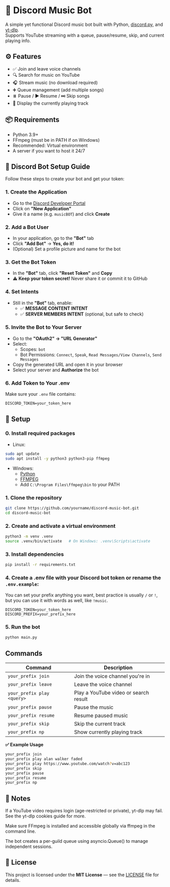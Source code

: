 # 🎵 Discord Music Bot

A simple yet functional Discord music bot built with Python, [discord.py](https://discordpy.readthedocs.io/), and [yt-dlp](https://github.com/yt-dlp/yt-dlp).  
Supports YouTube streaming with a queue, pause/resume, skip, and current playing info.

## ⚙️ Features

- ✅ Join and leave voice channels
- 🔍 Search for music on YouTube
- 🎧 Stream music (no download required)
- ➕ Queue management (add multiple songs)
- ⏸️ Pause / ▶️ Resume / ⏭️ Skip songs
- 📝 Display the currently playing track

## 📦 Requirements

- Python 3.9+
- FFmpeg (must be in PATH if on Windows)
- Recommended: Virtual environment
- A server if you want to host it 24/7

## 🤖 Discord Bot Setup Guide

Follow these steps to create your bot and get your token:

### 1. Create the Application

- Go to the [Discord Developer Portal](https://discord.com/developers/applications)
- Click on **"New Application"**
- Give it a name (e.g. `musicBOT`) and click **Create**

### 2. Add a Bot User

- In your application, go to the **"Bot"** tab
- Click **"Add Bot"** → **Yes, do it!**
- (Optional) Set a profile picture and name for the bot

### 3. Get the Bot Token

- In the **"Bot"** tab, click **"Reset Token"** and **Copy**
- ⚠️ **Keep your token secret!** Never share it or commit it to GitHub

### 4. Set Intents

- Still in the **"Bot"** tab, enable:
  - ✅ **MESSAGE CONTENT INTENT**
  - ✅ **SERVER MEMBERS INTENT** (optional, but safe to check)

### 5. Invite the Bot to Your Server

- Go to the **"OAuth2" → "URL Generator"**
- Select:
  - Scopes: `bot`
  - Bot Permissions: `Connect`, `Speak`, `Read Messages/View Channels`, `Send Messages`
- Copy the generated URL and open it in your browser
- Select your server and **Authorize** the bot

### 6. Add Token to Your .env

Make sure your `.env` file contains:

```env
DISCORD_TOKEN=your_token_here
```

## 🧪 Setup

### 0. **Install required packages**

- Linux:

```bash
sudo apt update
sudo apt install -y python3 python3-pip ffmpeg
```

- Windows:
  - [Python](https://www.python.org/)
  - [FFMPEG](https://github.com/BtbN/FFmpeg-Builds/releases)
  - Add `C:\Program Files\ffmpeg\bin` to your PATH

### 1. **Clone the repository**

```bash
git clone https://github.com/yourname/discord-music-bot.git
cd discord-music-bot
```

### 2. **Create and activate a virtual environment**

```bash
python3 -m venv .venv
source .venv/bin/activate   # On Windows: .venv\Scripts\activate
```

### 3. **Install dependencies**

```bash
pip install -r requirements.txt
```

### 4. **Create a .env file** with your Discord bot token or rename the `.env.example`:

You can set your prefix anything you want, best practice is usually `/` or `!`, but you can use it with words as well, like `!music`.

```env
DISCORD_TOKEN=your_token_here
DISCORD_PREFIX=your_prefix_here
```

### 5. **Run the bot**

```bash
python main.py
```

## Commands

| Command                    | Description                           |
| -------------------------- | ------------------------------------- |
| `your_prefix join`         | Join the voice channel you're in      |
| `your_prefix leave`        | Leave the voice channel               |
| `your_prefix play <query>` | Play a YouTube video or search result |
| `your_prefix pause`        | Pause the music                       |
| `your_prefix resume`       | Resume paused music                   |
| `your_prefix skip`         | Skip the current track                |
| `your_prefix np`           | Show currently playing track          |

**✅ Example Usage**

```bash
your_prefix join
your_prefix play alan walker faded
your_prefix play https://www.youtube.com/watch?v=abc123
your_prefix skip
your_prefix pause
your_prefix resume
your_prefix np
```

## **🚨 Notes**

If a YouTube video requires login (age-restricted or private), yt-dlp may fail. See the yt-dlp cookies guide for more.

Make sure FFmpeg is installed and accessible globally via ffmpeg in the command line.

The bot creates a per-guild queue using asyncio.Queue() to manage independent sessions.

## **📄 License**

This project is licensed under the **MIT License** — see the [LICENSE](LICENSE) file for details.

